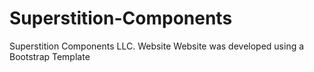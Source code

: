 # Superstition-Components
Superstition Components LLC. Website
Website was developed using a Bootstrap Template

